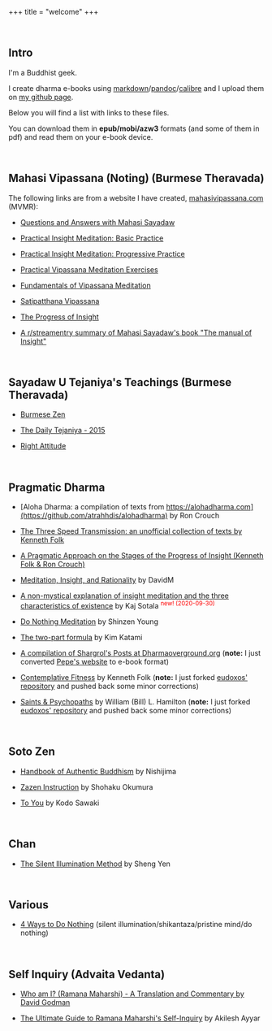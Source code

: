 +++
title = "welcome"
+++

&nbsp;
## Intro

I'm a Buddhist geek.

I create dharma e-books using [markdown](https://en.wikipedia.org/wiki/Markdown)/[pandoc](https://pandoc.org/)/[calibre](https://pandoc.org/) and I upload them on [my github page](https://github.com/atrahhdis).

Below you will find a list with links to these files. 

You can download them in **epub/mobi/azw3** formats (and some of them in pdf) and read them on your e-book device.


&nbsp;
## Mahasi Vipassana (Noting) (Burmese Theravada)

The following links are from a website I have created, [mahasivipassana.com](https://mahasivipassana.com) (MVMR):

- [Questions and Answers with Mahasi Sayadaw](https://mahasivipassana.com/docs/mahasi-qa/)

- [Practical Insight Meditation: Basic Practice](https://mahasivipassana.com/docs/practical-insight-meditation-basic-practice/)

- [Practical Insight Meditation: Progressive Practice](https://mahasivipassana.com/docs/practical-insight-meditation-progressive-practice/)

- [Practical Vipassana Meditation Exercises](https://mahasivipassana.com/docs/practical-vipassana-meditation-exercises/)

- [Fundamentals of Vipassana Meditation](https://mahasivipassana.com/docs/fundamentals-of-vipassana-meditation/)

- [Satipatthana Vipassana](https://mahasivipassana.com/docs/satipatthana-vipassana/)

- [The Progress of Insight](https://mahasivipassana.com/docs/the-progress-of-insight/)

- [A r/streamentry summary of Mahasi Sayadaw's book "The manual of Insight"](https://mahasivipassana.com/docs/a-r_streamentry-summary-of-mahasi-sayadaws-the-manual-of-insight/)


&nbsp;
## Sayadaw U Tejaniya's Teachings (Burmese Theravada)

- [Burmese Zen](https://github.com/atrahhdis/tejaniya/tree/master/Burmese%20Zen)

- [The Daily Tejaniya - 2015](https://github.com/atrahhdis/tejaniya/tree/master/The%20Daily%20Tejaniya) 

- [Right Attitude](https://github.com/atrahhdis/tejaniya/tree/master/Right%20Attitude)


&nbsp;
## Pragmatic Dharma

- [Aloha Dharma: a compilation of texts from https://alohadharma.com](https://github.com/atrahhdis/alohadharma) by Ron Crouch

- [The Three Speed Transmission: an unofficial collection of texts by Kenneth Folk](https://github.com/atrahhdis/kf3st) 

- [A Pragmatic Approach on the Stages of the Progress of Insight (Kenneth Folk & Ron Crouch)](https://github.com/atrahhdis/pragmapoi)

- [Meditation, Insight, and Rationality](https://github.com/atrahhdis/medinra) by DavidM

- [A non-mystical explanation of insight meditation and the three characteristics of existence](https://github.com/atrahhdis/ks3c) by Kaj Sotala <sup><span style="color: red;">new! (2020-09-30)</span></sup>

- [Do Nothing Meditation](https://github.com/atrahhdis/donothing/tree/master/various/do%20nothing%20%28Shinzen%20Young%29) by Shinzen Young

- [The two-part formula](https://github.com/atrahhdis/self-inquiry/tree/master/The%20two-part%20formula%20by%20Kim%20Katami) by Kim Katami

- [A compilation of Shargrol's Posts at Dharmaoverground.org](https://github.com/atrahhdis/shargrol) (**note:** I just converted [Pepe's website](https://shargrolpostscompilation.blogspot.com/p/blog-page.html) to e-book format)

- [Contemplative Fitness](https://github.com/atrahhdis/cfitness) by Kenneth Folk (**note:** I just forked [eudoxos' repository](https://github.com/eudoxos/cfitness) and pushed back some minor corrections)

- [Saints & Psychopaths](https://github.com/atrahhdis/saints) by William (Bill) L. Hamilton (**note:** I just forked [eudoxos' repository](https://github.com/eudoxos/saints) and pushed back some minor corrections)

&nbsp;
## Soto Zen

- [Handbook of Authentic Buddhism](https://github.com/atrahhdis/nishijima) by Nishijima

- [Zazen Instruction](https://github.com/atrahhdis/donothing/tree/master/various/zazen%20instruction) by Shohaku Okumura

- [To You](https://github.com/atrahhdis/sawaki) by Kodo Sawaki

&nbsp;
## Chan

- [The Silent Illumination Method](https://github.com/atrahhdis/donothing/tree/master/various/silent%20illumination) by Sheng Yen

&nbsp;
## Various

- [4 Ways to Do Nothing](https://github.com/atrahhdis/donothing) (silent illumination/shikantaza/pristine mind/do nothing)


&nbsp;
## Self Inquiry (Advaita Vedanta)

- [Who am I? (Ramana Maharshi) - A Translation and Commentary by David Godman](https://github.com/atrahhdis/self-inquiry/tree/master/Who%20Am%20I%3F%20-%20A%20Translation%20and%20Commentary%20by%20David%20Godman)  

- [The Ultimate Guide to Ramana Maharshi's Self-Inquiry](https://github.com/atrahhdis/self-inquiry/tree/master/The%20Ultimate%20Guide%20to%20Ramana%20Maharshi%27s%20Self-Inquiry) by Akilesh Ayyar

